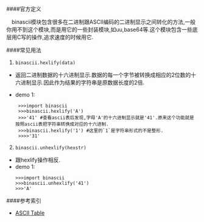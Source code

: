 ####官方定义

&emsp;binascii模块包含很多在二进制跟ASCII编码的二进制显示之间转化的方法,一般你用不到这个模块,而是用它的一些封装模块,如uu,base64等.这个模块包含一些底层用C写的操作,追求速度的时候用它.

####常见用法

1. `binascii.hexlify(data)`
 
 * 返回二进制数据的十六进制显示.数据的每一个字节被转换成相应的2位数的十六进制显示.因此作为结果的字符串是原数据长度的2倍.
 * demo 1:

   ```
   	>>>import binascii
    >>>binascii.hexlify('A')
    >>>'41' #查看ascii表后发现,字母'A'的十六进制显示就是'41'.原来这个功能就是按照ascii表把字符串转换成对应的十六进制.
    >>>binascii.hexlify('1') #这里的`1`是字符串形式的不是整形.
	>>>>'31'

2. `binascii.unhexlify(hexstr)`

 * 跟hexlify操作相反.
 * demo 1:
	```
	>>>import binascii
	>>>binascii.unhexlify('41')
	>>>'A'

####参考索引

* [ASCII Table](https://raw.githubusercontent.com/hellorocky/techblog/master/picture/binascii%E6%A8%A1%E5%9D%97%E6%80%BB%E7%BB%931.png)

